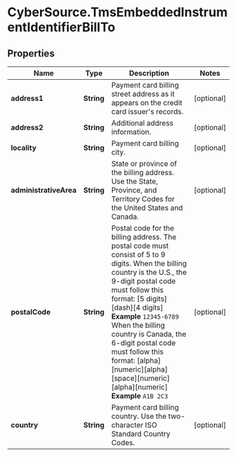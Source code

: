 # CyberSource.TmsEmbeddedInstrumentIdentifierBillTo

## Properties
Name | Type | Description | Notes
------------ | ------------- | ------------- | -------------
**address1** | **String** | Payment card billing street address as it appears on the credit card issuer's records.  | [optional] 
**address2** | **String** | Additional address information.  | [optional] 
**locality** | **String** | Payment card billing city.  | [optional] 
**administrativeArea** | **String** | State or province of the billing address. Use the State, Province, and Territory Codes for the United States and Canada.  | [optional] 
**postalCode** | **String** | Postal code for the billing address. The postal code must consist of 5 to 9 digits.  When the billing country is the U.S., the 9-digit postal code must follow this format: [5 digits][dash][4 digits]  **Example** `12345-6789`  When the billing country is Canada, the 6-digit postal code must follow this format: [alpha][numeric][alpha][space][numeric][alpha][numeric]  **Example** `A1B 2C3`  | [optional] 
**country** | **String** | Payment card billing country. Use the two-character ISO Standard Country Codes.  | [optional] 


